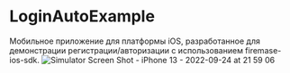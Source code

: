 # LoginAutoExample
Мобильное приложение для платформы iOS, разработанное для демонстрации регистрации/авторизации с использованием firemase-ios-sdk.
![Simulator Screen Shot - iPhone 13 - 2022-09-24 at 21 59 06](https://user-images.githubusercontent.com/43447259/192114371-3ffa3aa0-5003-4b6e-9688-040026ad13fe.png)
